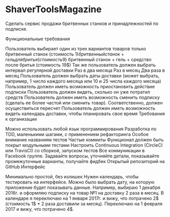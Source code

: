 # ShaverToolsMagazine
Сделать сервис продажи бритвенных станков и принадлежностей по подписке.

Функциональные требования

Пользователь выбирает один из трех вариантов товаров
только бритвенный станок (стоимость 1$)
бритвенный станок + гель для бритья (стоимость 9$)
бритвенный станок + гель + средство после бритья (стоимость 19$)
Так же пользователь должен выбрать интервал регулярной доставки
Раз в два месяца
Раз в месяц
Два раза в месяц
Пользователь должен выбрать даты доставки (может выбрать, например, 1 число каждого месяца или 10 и 25 числа каждого месяца)
Пользователь должен иметь возможность приостановить действие подписки
Пользователь должен видеть, сколько он уже потратил средств
Пользователь должен иметь возможность сменить подписку (сделать ее более частой или сменить товар). Соответственно, должен осуществиться пересчет
Пользователь должен иметь возможность видеть календарь доставки, чтобы планировать свое время
Требования к организации

Можно использовать любой язык программирования
Разработка по TDD, маленькими шагами, с применением рефакторинга
Особое внимание названиям тестов
Частые коммиты
Функционал должен быть покрыт модульными тестами
Настроить Continuous Integration (CircleCI или TravisCI) со сборкой, запуском тестов
Все коммуникации в Facebook группе. Задавайте вопросы, уточняйте детали, показывайте промежуточные варианты, получайте фидбек
Открытый репозиторий на GitHub
Интерфейс

Минимально простой, без излишек
Нужен календарь, чтобы тестировать на интерфейсе. Можно было выбрать дату, на которую приложение будет показывать данные. Например, выбираю 1 декабря 2016г. и оформляю подписку на товар №1 на доставку 2 раза в месяц. В календаре я переключаю на 1 января 2017г. и вижу, что потрачено 2$ (стоимость 1$ * 2 раза доставили за месяц). Переключаю на 1 февраля 2017 и вижу, что потрачено 4$.

